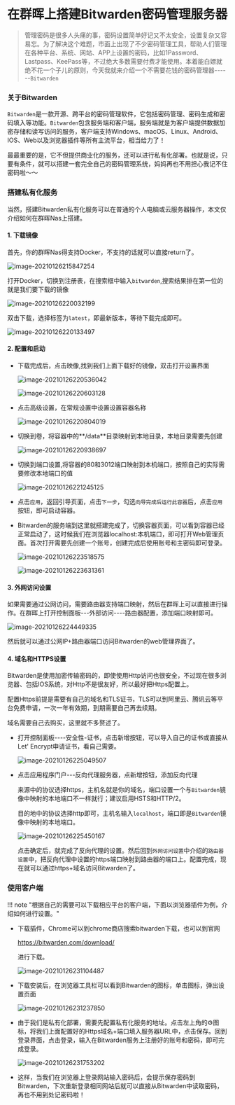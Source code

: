 # 在群晖上搭建Bitwarden密码管理服务器

 

> 管理密码是很多人头痛的事，密码设置简单好记又不太安全，设置复杂又容易忘。为了解决这个难题，市面上出现了不少密码管理工具，帮助人们管理在各种平台、系统、网站、APP上设置的密码，比如1Password、Lastpass、KeePass等，不过绝大多数需要付费才能使用。本着能白嫖就绝不花一个子儿的原则，今天我就来介绍一个不需要花钱的密码管理器------`Bitwarden`

 

### 关于Bitwarden

`Bitwarden`是一款开源、跨平台的密码管理软件，它包括密码管理、密码生成和密码填入等功能。`Bitwarden`包含服务端和客户端，服务端就是为客户端提供数据加密存储和读写访问的服务，客户端支持Windows、macOS、Linux、Android、IOS、Web以及浏览器插件等所有主流平台，相当给力了！

最最重要的是，它不但提供商业化的服务，还可以进行私有化部署。也就是说，只要有条件，就可以搭建一套完全自己的密码管理系统，妈妈再也不用担心我记不住密码啦～～

### 搭建私有化服务

当然，搭建Bitwarden私有化服务可以在普通的个人电脑或云服务器操作，本文仅介绍如何在群晖Nas上搭建。

 

#### 1. 下载镜像

首先，你的群晖Nas得支持Docker，不支持的话就可以直接return了。

![image-20210126215847254](https://imgs.huluohu.com/blog/image-20210126215847254.png)

打开Docker，切换到注册表，在搜索框中输入`bitwarden`,搜索结果排在第一位的就是我们要下载的镜像

![image-20210126220032199](https://imgs.huluohu.com/blog/image-20210126220032199.png)

 

双击下载，选择标签为`latest`，即最新版本，等待下载完成即可。

![image-20210126220133497](https://imgs.huluohu.com/blog/image-20210126220133497.png)

 

#### 2. 配置和启动

- 下载完成后，点击映像,找到我们上面下载好的镜像，双击打开设置界面

  ![image-20210126220536042](https://imgs.huluohu.com/blog/image-20210126220536042.png)

  ![image-20210126220603128](https://imgs.huluohu.com/blog/image-20210126220603128.png)

- 点击高级设置，在常规设置中设置设置容器名称

  ![image-20210126220804019](https://imgs.huluohu.com/blog/image-20210126220804019.png)

- 切换到卷，将容器中的**/data**目录映射到本地目录，本地目录需要先创建

  ![image-20210126220938697](https://imgs.huluohu.com/blog/image-20210126220938697.png)

- 切换到端口设置,将容器的80和3012端口映射到本机端口，按照自己的实际需要修改本地端口的值

  ![image-20210126221245125](https://imgs.huluohu.com/blog/image-20210126221245125.png)

- 点击`应用`，返回引导页面，点击`下一步`，勾选`向导完成后运行此容器`后，点击`应用`按钮，即可启动容器。

- Bitwarden的服务端到这里就搭建完成了，切换容器页面，可以看到容器已经正常启动了，这时候我们在浏览器localhost:本机端口，即可打开Web管理页面。首次打开需要先创建一个账号，创建完成后使用账号和主密码即可登录。

  ![image-20210126223518575](https://imgs.huluohu.com/blog/image-20210126223518575.png)

  ![image-20210126223631361](https://imgs.huluohu.com/blog/image-20210126223631361.png)

   

#### 3. 外网访问设置

如果需要通过公网访问，需要路由器支持端口映射，然后在群晖上可以直接进行操作。在群晖上打开控制面板---外部访问----路由器配置，添加端口映射即可。

![image-20210126224449335](https://imgs.huluohu.com/blog/image-20210126224449335.png)

然后就可以通过公网IP+路由器端口访问Bitwarden的web管理界面了。

 

#### 4. 域名和HTTPS设置

Bitwarden是使用加密传输密码的，即使使用Http访问也很安全，不过现在很多浏览器、包括IOS系统，对Http不是很友好，所以最好把Https配置上。

配置Https前提是需要有自己的域名和TLS证书，TLS可以到阿里云、腾讯云等平台免费申请，一次一年有效期，到期需要自己再去续期。

域名需要自己去购买，这里就不多赘述了。

 

- 打开控制面板----安全性-证书，点击新增按钮，可以导入自己的证书或直接从Let' Encrypt申请证书，看自己需要。

  ![image-20210126225049507](https://imgs.huluohu.com/blog/image-20210126225049507.png)

- 点击应用程序门户---反向代理服务器，点新增按钮，添加反向代理

  来源中的协议选择https，主机名就是你的域名，端口设置一个与`Bitwarden`镜像中映射的本地端口不一样就行；建议启用HSTS和HTTP/2。

  目的地中的协议选择http即可，主机名输入`localhost`，端口即是`Bitwarden`镜像中映射的本地端口。

  ![image-20210126225450167](https://imgs.huluohu.com/blog/image-20210126225450167.png)

  点击确定后，就完成了反向代理的设置。然后回到`外网访问设置`中介绍的`路由器设置`中，把反向代理中设置的https端口映射到路由器的端口上。配置完成，现在就可以通过https+域名访问Bitwarden了。

   

### 使用客户端

!!! note "根据自己的需要可以下载相应平台的客户端，下面以浏览器插件为例，介绍如何进行设置。"

 

- 下载插件，Chrome可以到chrome商店搜索bitwarden下载，也可以到官网

  https://bitwarden.com/download/

  进行下载。

  ![image-20210126231104487](https://imgs.huluohu.com/blog/image-20210126231104487.png)

- 下载安装后，在浏览器工具栏可以看到Bitwarden的图标，单击图标，弹出设置页面

  ![image-20210126231237850](https://imgs.huluohu.com/blog/image-20210126231237850.png)

- 由于我们是私有化部署，需要先配置私有化服务的地址。点击左上角的⚙️图标，将我们上面配置好的Https域名+端口填入服务器URL中，点击保存。回到登录界面，点击登录，输入在Bitwarden服务上注册好的账号和密码，即可完成登录。

  ![image-20210126231753202](https://imgs.huluohu.com/blog/image-20210126231753202.png)

- 这样，当我们在浏览器上登录网站输入密码后，会提示保存密码到Bitwarden，下次重新登录相同网站后就可以直接从Bitwarden中读取密码，再也不用到处记密码啦！

 

